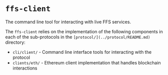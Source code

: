 # `ffs-client`

The command line tool for interacting with live FFS services.

The `ffs-client` relies on the implementation of the following components in each of the sub-protocols in the `[protocol/](../protocol/README.md)` directory:

- `cli/client/` - Command line interface tools for interacting with the protocol
- `clients/eth/` - Ethereum client implementation that handles blockchain interactions
